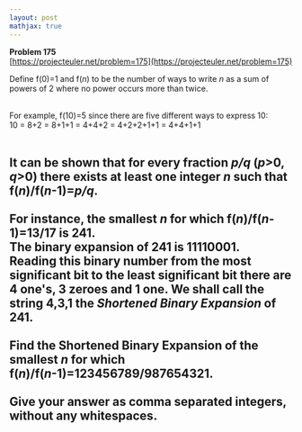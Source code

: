 ```yaml
---
layout: post
mathjax: true
---
```

**Problem 175**  
[https://projecteuler.net/problem=175](https://projecteuler.net/problem=175)

Define f(0)=1 and f(<var>n</var>) to be the number of ways to write <var>n</var> as a sum of powers of 2 where no power occurs more than twice. <br /><br />

For example, f(10)=5 since there are five different ways to express 10:<br />10 = 8+2 = 8+1+1 = 4+4+2 = 4+2+2+1+1 = 4+4+1+1<br /><br />

It can be shown that for every fraction <var>p/q</var> (<var>p</var>&gt;0, <var>q</var>&gt;0) there exists at least one integer <var>n</var> such that<br /> f(<var>n</var>)/f(<var>n</var>-1)=<var>p/q</var>.<br /><br />
For instance, the smallest <var>n</var> for which f(<var>n</var>)/f(<var>n</var>-1)=13/17 is 241.<br />
The binary expansion of 241 is 11110001.<br />
Reading this binary number from the most significant bit to the least significant bit there are 4 one's, 3 zeroes and 1 one. We shall call the string 4,3,1 the <span style="font-style:italic;">Shortened Binary Expansion</span> of 241.<br /><br />
Find the Shortened Binary Expansion of the smallest <var>n</var> for which<br /> f(<var>n</var>)/f(<var>n</var>-1)=123456789/987654321.<br /><br />
Give your answer as comma separated integers, without any whitespaces.
---
